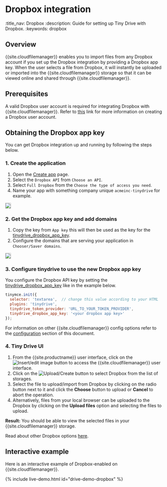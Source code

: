 # Dropbox integration
:title_nav: Dropbox
:description: Guide for setting up Tiny Drive with Dropbox.
:keywords: dropbox

## Overview

{{site.cloudfilemanager}} enables you to import files from any Dropbox account if you set up the Dropbox integration by providing a Dropbox app key. When the user selects a file from Dropbox, it will instantly be uploaded or imported into the {{site.cloudfilemanager}} storage so that it can be viewed online and shared through {{site.cloudfilemanager}}.

## Prerequisites

A valid Dropbox user account is required for integrating Dropbox with {{site.cloudfilemanager}}. Refer to [this](https://help.dropbox.com/account/create-account) link for more information on creating a Dropbox user account.

## Obtaining the Dropbox app key

You can get Dropbox integration up and running by following the steps below.

### 1. Create the application

1. Open the [Create app](https://www.dropbox.com/developers/apps/create) page.
2. Select the `Dropbox API` from `Choose an API`.
3. Select `Full Dropbox` from the `Choose the type of access you need`.
4. Name your app with something company unique `acmeinc-tinydrive` for example.

<img src="{{site.baseurl}}/images/tinydrive-dropbox-dump1.png" style="border: 1px solid #BBB">

### 2. Get the Dropbox app key and add domains

1. Copy the key from `App key` this will then be used as the key for the [tinydrive_dropbox_app_key]({{site.baseurl}}/plugins-ref/premium/tinydrive/configuration/dropbox-and-google-drive/#tinydrive_dropbox_app_key).
2. Configure the domains that are serving your application in `Chooser/Saver domains`.

<img src="{{site.baseurl}}/images/tinydrive-dropbox-dump2.png" style="border: 1px solid #BBB">

### 3. Configure tinydrive to use the new Dropbox app key

You configure the Dropbox API key by setting the [tinydrive_dropbox_app_key]({{site.baseurl}}/plugins-ref/premium/tinydrive/configuration/dropbox-and-google-drive/#tinydrive_dropbox_app_key) like in the example below.

```js
tinymce.init({
  selector: 'textarea',  // change this value according to your HTML
  plugins: 'tinydrive',
  tinydrive_token_provider: 'URL_TO_YOUR_TOKEN_PROVIDER',
  tinydrive_dropbox_app_key: '<your dropbox app key>'
});
```

For information on other {{site.cloudfilemanager}} config options refer to the [configuration]({{site.baseurl}}/plugins-ref/premium/tinydrive/configuration/dropbox-and-google-drive/#configuringwithdropbox) section of this document.

### 4. Tiny Drive UI

1. From the {{site.productname}} user interface, click on the ![Insert/edit image]({{site.baseurl}}/images/insertimage.png) button to access the {{site.cloudfilemanager}} user interface.
2. Click on the ![Upload/Create]({{site.baseurl}}/images/upload.png) button to select Dropbox from the list of storages.
3. Select the file to upload/import from Dropbox by clicking on the radio button next to it and click the **Choose** button to upload or **Cancel** to abort the operation.
4. Alternatively, files from your local browser can be uploaded to the Dropbox by clicking on the **Upload files** option and selecting the files to upload.

**Result:** You should be able to view the selected files in your {{site.cloudfilemanager}} storage.

Read about other Dropbox options [here](https://www.dropbox.com/guide/business).

## Interactive example

Here is an interactive example of Dropbox-enabled on {{site.cloudfilemanager}}.

{% include live-demo.html id="drive-demo-dropbox" %}
